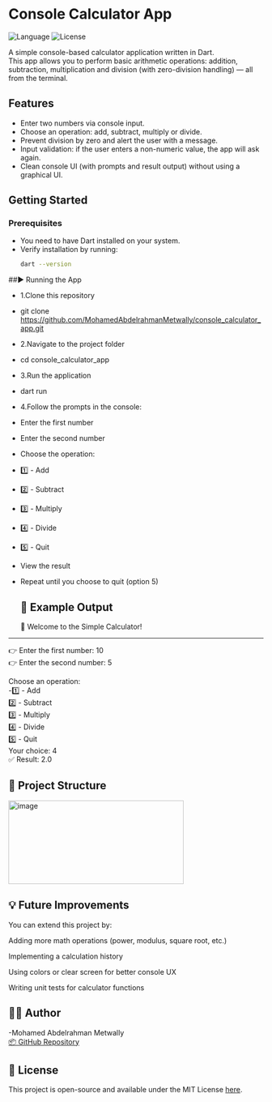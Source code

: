 # Console Calculator App
![Language](https://img.shields.io/badge/language-Dart-blue)
![License](https://img.shields.io/badge/license-MIT-green)


A simple console-based calculator application written in Dart.  
This app allows you to perform basic arithmetic operations: addition, subtraction, multiplication and division (with zero-division handling) — all from the terminal.

## Features

- Enter two numbers via console input.  
- Choose an operation: add, subtract, multiply or divide.  
- Prevent division by zero and alert the user with a message.  
- Input validation: if the user enters a non-numeric value, the app will ask again.  
- Clean console UI (with prompts and result output) without using a graphical UI.

## Getting Started

### Prerequisites

- You need to have Dart installed on your system.  
- Verify installation by running:  
  ```bash
  dart --version

##▶️ Running the App
- 1.Clone this repository
- git clone https://github.com/MohamedAbdelrahmanMetwally/console_calculator_app.git
- 2.Navigate to the project folder
- cd console_calculator_app
- 3.Run the application
- dart run
- 4.Follow the prompts in the console:

- Enter the first number

- Enter the second number

- Choose the operation:
- 1️⃣ - Add
- 2️⃣ - Subtract
- 3️⃣ - Multiply
- 4️⃣ - Divide
- 5️⃣ - Quit
- View the result

- Repeat until you choose to quit (option 5)

  ## 🧩 Example Output
  📘 Welcome to the Simple Calculator!<br>
----------------------------------------
👉 Enter the first number: 10<br>
👉 Enter the second number: 5<br>

Choose an operation:<br>
-1️⃣ - Add<br>
2️⃣ - Subtract<br>
3️⃣ - Multiply<br>
4️⃣ - Divide<br>
5️⃣ - Quit<br>
Your choice: 4<br>
✅ Result: 2.0
## 📂 Project Structure
<img width="346" height="165" alt="image" src="https://github.com/user-attachments/assets/3425adf2-e3e2-4f3d-a66b-22812841e7cb" />


## 💡 Future Improvements

You can extend this project by:<br>

Adding more math operations (power, modulus, square root, etc.)<br>

Implementing a calculation history<br>

Using colors or clear screen for better console UX<br>

Writing unit tests for calculator functions<br>

## 👨‍💻 Author

-Mohamed Abdelrahman Metwally<br>
<a href="https://github.com/MohamedAbdelrahmanMetwally/console_calculator_app/tree/main">📦 GitHub Repository</a>
## 📜 License

This project is open-source and available under the MIT License <a href="https://github.com/MohamedAbdelrahmanMetwally/console_calculator_app/blob/main/LICENSE">here</a>.


